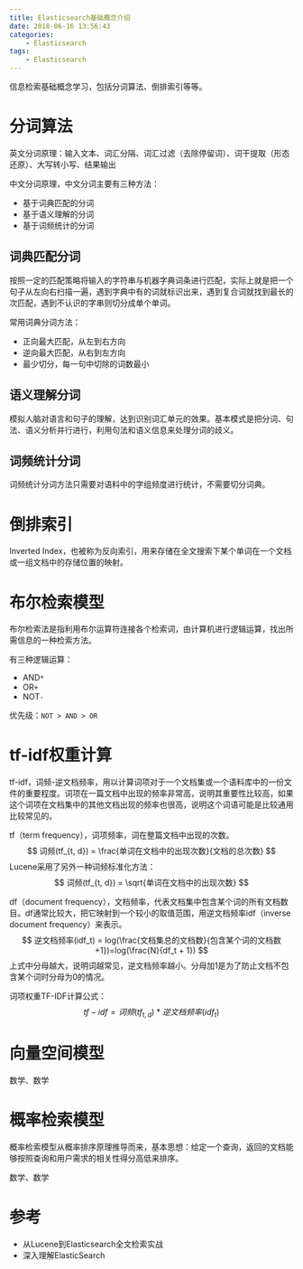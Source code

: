 ```yaml
---
title: Elasticsearch基础概念介绍
date: 2018-06-16 13:56:43
categories: 
	- Elasticsearch
tags:
	- Elasticsearch
---
```


信息检索基础概念学习，包括分词算法、倒排索引等等。

<!--more-->

# 分词算法

英文分词原理：输入文本、词汇分隔、词汇过滤（去除停留词）、词干提取（形态还原）、大写转小写、结果输出

中文分词原理，中文分词主要有三种方法：

- 基于词典匹配的分词
- 基于语义理解的分词
- 基于词频统计的分词

## 词典匹配分词

按照一定的匹配策略将输入的字符串与机器字典词条进行匹配，实际上就是把一个句子从左向右扫描一遍，遇到字典中有的词就标识出来，遇到复合词就找到最长的次匹配，遇到不认识的字串则切分成单个单词。

常用词典分词方法：

- 正向最大匹配，从左到右方向
- 逆向最大匹配，从右到左方向
- 最少切分，每一句中切除的词数最小

## 语义理解分词

模拟人脑对语言和句子的理解，达到识别词汇单元的效果。基本模式是把分词、句法、语义分析并行进行，利用句法和语义信息来处理分词的歧义。

## 词频统计分词

词频统计分词方法只需要对语料中的字组频度进行统计，不需要切分词典。

# 倒排索引

Inverted Index，也被称为反向索引，用来存储在全文搜索下某个单词在一个文档或一组文档中的存储位置的映射。

# 布尔检索模型

布尔检索法是指利用布尔运算符连接各个检索词，由计算机进行逻辑运算，找出所需信息的一种检索方法。

有三种逻辑运算：

- AND`*`
- OR`+`
- NOT`-`

优先级：`NOT > AND > OR`

# tf-idf权重计算

tf-idf，词频-逆文档频率，用以计算词项对于一个文档集或一个语料库中的一份文件的重要程度。词项在一篇文档中出现的频率非常高，说明其重要性比较高，如果这个词项在文档集中的其他文档出现的频率也很高，说明这个词语可能是比较通用比较常见的。

tf（term frequency），词项频率，词在整篇文档中出现的次数。
$$
词频(tf_{t, d}) = \frac{单词在文档中的出现次数}{文档的总次数}
$$
Lucene采用了另外一种词频标准化方法：
$$
词频(tf_{t, d}) = \sqrt{单词在文档中的出现次数}
$$


df（document frequency），文档频率，代表文档集中包含某个词的所有文档数目。df通常比较大，把它映射到一个较小的取值范围，用逆文档频率idf（inverse document frequency）来表示。
$$
逆文档频率(idf_t) = log(\frac{文档集总的文档数}{包含某个词的文档数+1})=log(\frac{N}{df_t + 1})
$$
上式中分母越大，说明词越常见，逆文档频率越小。分母加1是为了防止文档不包含某个词时分母为0的情况。

词项权重TF-IDF计算公式：
$$
tf-idf = 词频(tf_{t, d}) * 逆文档频率(idf_t)
$$

# 向量空间模型

数学、数学

# 概率检索模型

概率检索模型从概率排序原理推导而来，基本思想：给定一个查询，返回的文档能够按照查询和用户需求的相关性得分高低来排序。

数学、数学

# 参考

- 从Lucene到Elasticsearch全文检索实战
- 深入理解ElasticSearch

